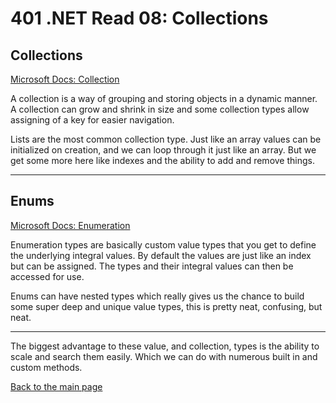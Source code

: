 # 401 .NET Read 08: Collections

## Collections
[Microsoft Docs: Collection](https://docs.microsoft.com/en-us/dotnet/csharp/programming-guide/concepts/collections)<br>

A collection is a way of grouping and storing objects in a dynamic manner.  A collection can grow and shrink in size and some collection types allow assigning of a key for easier navigation.

Lists are the most common collection type.  Just like an array values can be initialized on creation, and we can loop through it just like an array.  But we get some more here like indexes and the ability to add and remove things.

<hr>

## Enums
[Microsoft Docs: Enumeration](https://docs.microsoft.com/en-us/dotnet/csharp/language-reference/builtin-types/enum)<br>

Enumeration types are basically custom value types that you get to define the underlying integral values.  By default the values are just like an index but can be assigned.  The types and their integral values can then be accessed for use.

Enums can have nested types which really gives us the chance to build some super deep and unique value types, this is pretty neat, confusing, but neat.

<hr>

The biggest advantage to these value, and collection,  types is the ability to scale and search them easily.  Which we can do with numerous built in and custom methods.

[Back to the main page](../README.md) 